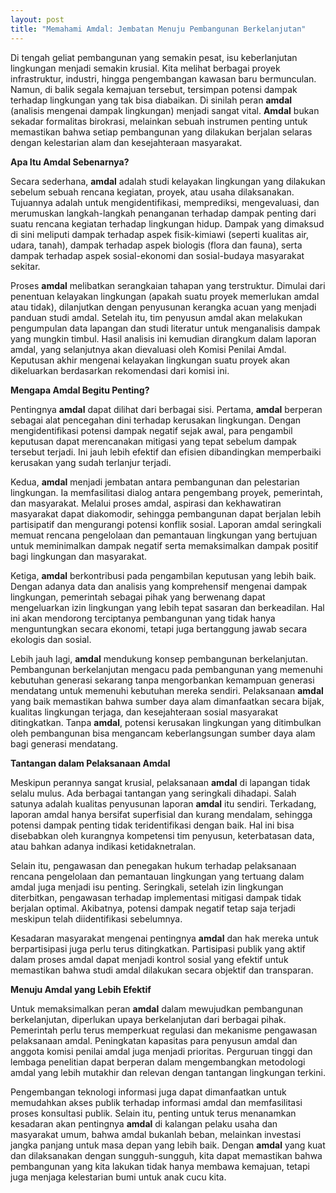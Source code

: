 ```yaml
---
layout: post
title: "Memahami Amdal: Jembatan Menuju Pembangunan Berkelanjutan"
---
```


Di tengah geliat pembangunan yang semakin pesat, isu keberlanjutan lingkungan menjadi semakin krusial. Kita melihat berbagai proyek infrastruktur, industri, hingga pengembangan kawasan baru bermunculan. Namun, di balik segala kemajuan tersebut, tersimpan potensi dampak terhadap lingkungan yang tak bisa diabaikan. Di sinilah peran **amdal** (analisis mengenai dampak lingkungan) menjadi sangat vital. **Amdal** bukan sekadar formalitas birokrasi, melainkan sebuah instrumen penting untuk memastikan bahwa setiap pembangunan yang dilakukan berjalan selaras dengan kelestarian alam dan kesejahteraan masyarakat.

**Apa Itu Amdal Sebenarnya?**

Secara sederhana, **amdal** adalah studi kelayakan lingkungan yang dilakukan sebelum sebuah rencana kegiatan, proyek, atau usaha dilaksanakan. Tujuannya adalah untuk mengidentifikasi, memprediksi, mengevaluasi, dan merumuskan langkah-langkah penanganan terhadap dampak penting dari suatu rencana kegiatan terhadap lingkungan hidup. Dampak yang dimaksud di sini meliputi dampak terhadap aspek fisik-kimiawi (seperti kualitas air, udara, tanah), dampak terhadap aspek biologis (flora dan fauna), serta dampak terhadap aspek sosial-ekonomi dan sosial-budaya masyarakat sekitar.

Proses **amdal** melibatkan serangkaian tahapan yang terstruktur. Dimulai dari penentuan kelayakan lingkungan (apakah suatu proyek memerlukan amdal atau tidak), dilanjutkan dengan penyusunan kerangka acuan yang menjadi panduan studi amdal. Setelah itu, tim penyusun amdal akan melakukan pengumpulan data lapangan dan studi literatur untuk menganalisis dampak yang mungkin timbul. Hasil analisis ini kemudian dirangkum dalam laporan amdal, yang selanjutnya akan dievaluasi oleh Komisi Penilai Amdal. Keputusan akhir mengenai kelayakan lingkungan suatu proyek akan dikeluarkan berdasarkan rekomendasi dari komisi ini.

**Mengapa Amdal Begitu Penting?**

Pentingnya **amdal** dapat dilihat dari berbagai sisi. Pertama, **amdal** berperan sebagai alat pencegahan dini terhadap kerusakan lingkungan. Dengan mengidentifikasi potensi dampak negatif sejak awal, para pengambil keputusan dapat merencanakan mitigasi yang tepat sebelum dampak tersebut terjadi. Ini jauh lebih efektif dan efisien dibandingkan memperbaiki kerusakan yang sudah terlanjur terjadi.

Kedua, **amdal** menjadi jembatan antara pembangunan dan pelestarian lingkungan. Ia memfasilitasi dialog antara pengembang proyek, pemerintah, dan masyarakat. Melalui proses amdal, aspirasi dan kekhawatiran masyarakat dapat diakomodir, sehingga pembangunan dapat berjalan lebih partisipatif dan mengurangi potensi konflik sosial. Laporan amdal seringkali memuat rencana pengelolaan dan pemantauan lingkungan yang bertujuan untuk meminimalkan dampak negatif serta memaksimalkan dampak positif bagi lingkungan dan masyarakat.

Ketiga, **amdal** berkontribusi pada pengambilan keputusan yang lebih baik. Dengan adanya data dan analisis yang komprehensif mengenai dampak lingkungan, pemerintah sebagai pihak yang berwenang dapat mengeluarkan izin lingkungan yang lebih tepat sasaran dan berkeadilan. Hal ini akan mendorong terciptanya pembangunan yang tidak hanya menguntungkan secara ekonomi, tetapi juga bertanggung jawab secara ekologis dan sosial.

Lebih jauh lagi, **amdal** mendukung konsep pembangunan berkelanjutan. Pembangunan berkelanjutan mengacu pada pembangunan yang memenuhi kebutuhan generasi sekarang tanpa mengorbankan kemampuan generasi mendatang untuk memenuhi kebutuhan mereka sendiri. Pelaksanaan **amdal** yang baik memastikan bahwa sumber daya alam dimanfaatkan secara bijak, kualitas lingkungan terjaga, dan kesejahteraan sosial masyarakat ditingkatkan. Tanpa **amdal**, potensi kerusakan lingkungan yang ditimbulkan oleh pembangunan bisa mengancam keberlangsungan sumber daya alam bagi generasi mendatang.

**Tantangan dalam Pelaksanaan Amdal**

Meskipun perannya sangat krusial, pelaksanaan **amdal** di lapangan tidak selalu mulus. Ada berbagai tantangan yang seringkali dihadapi. Salah satunya adalah kualitas penyusunan laporan **amdal** itu sendiri. Terkadang, laporan amdal hanya bersifat superfisial dan kurang mendalam, sehingga potensi dampak penting tidak teridentifikasi dengan baik. Hal ini bisa disebabkan oleh kurangnya kompetensi tim penyusun, keterbatasan data, atau bahkan adanya indikasi ketidaknetralan.

Selain itu, pengawasan dan penegakan hukum terhadap pelaksanaan rencana pengelolaan dan pemantauan lingkungan yang tertuang dalam amdal juga menjadi isu penting. Seringkali, setelah izin lingkungan diterbitkan, pengawasan terhadap implementasi mitigasi dampak tidak berjalan optimal. Akibatnya, potensi dampak negatif tetap saja terjadi meskipun telah diidentifikasi sebelumnya.

Kesadaran masyarakat mengenai pentingnya **amdal** dan hak mereka untuk berpartisipasi juga perlu terus ditingkatkan. Partisipasi publik yang aktif dalam proses amdal dapat menjadi kontrol sosial yang efektif untuk memastikan bahwa studi amdal dilakukan secara objektif dan transparan.

**Menuju Amdal yang Lebih Efektif**

Untuk memaksimalkan peran **amdal** dalam mewujudkan pembangunan berkelanjutan, diperlukan upaya berkelanjutan dari berbagai pihak. Pemerintah perlu terus memperkuat regulasi dan mekanisme pengawasan pelaksanaan amdal. Peningkatan kapasitas para penyusun amdal dan anggota komisi penilai amdal juga menjadi prioritas. Perguruan tinggi dan lembaga penelitian dapat berperan dalam mengembangkan metodologi amdal yang lebih mutakhir dan relevan dengan tantangan lingkungan terkini.

Pengembangan teknologi informasi juga dapat dimanfaatkan untuk memudahkan akses publik terhadap informasi amdal dan memfasilitasi proses konsultasi publik. Selain itu, penting untuk terus menanamkan kesadaran akan pentingnya **amdal** di kalangan pelaku usaha dan masyarakat umum, bahwa amdal bukanlah beban, melainkan investasi jangka panjang untuk masa depan yang lebih baik. Dengan **amdal** yang kuat dan dilaksanakan dengan sungguh-sungguh, kita dapat memastikan bahwa pembangunan yang kita lakukan tidak hanya membawa kemajuan, tetapi juga menjaga kelestarian bumi untuk anak cucu kita.
